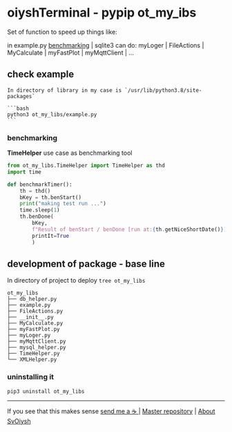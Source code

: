 # oiyshTerminal - pypip ot_my_ibs

  Set of function to speed up things like:

  in example.py
  [benchmarking](#benchmarking) | sqlite3 
  can do: myLoger | FileActions | MyCalculate | myFastPlot | myMqttClient | ...

## check example

	In directory of library in my case is `/usr/lib/python3.8/site-packages`

	```bash
	python3 ot_my_libs/example.py
	```

### benchmarking

  **TimeHelper** use case as benchmarking tool

  ```python
  from ot_my_libs.TimeHelper import TimeHelper as thd
  import time

  def benchmarkTimer():
      th = thd()
      bKey = th.benStart()
      print("making test run ...")
      time.sleep(1)
      th.benDone(
          bKey,
          f"Result of benStart / benDone [run at:{th.getNiceShortDate()}]", 
          printIt=True 
          )
  ```

## development of package - base line

  In directory of project to deploy `tree ot_my_libs`

  ```shell
  ot_my_libs
  ├── db_helper.py
  ├── example.py
  ├── FileActions.py
  ├── __init__.py
  ├── MyCalculate.py
  ├── myFastPlot.py
  ├── myLoger.py
  ├── myMqttClient.py
  ├── mysql_helper.py
  ├── TimeHelper.py
  └── XMLHelper.py
  ```

### uninstalling it
  
  ```shell
  pip3 uninstall ot_my_libs
  ```

---

If you see that this makes sense [ send me a ☕ ](https://ko-fi.com/B0B0DFYGS) | [Master repository](https://github.com/yOyOeK1/oiyshTerminal) | [About SvOiysh](https://www.youtube.com/@svoiysh)
